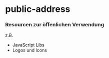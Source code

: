 # public-address

### Resourcen zur öffenlichen Verwendung

z.B. 

* JavaScript Libs
* Logos und Icons
